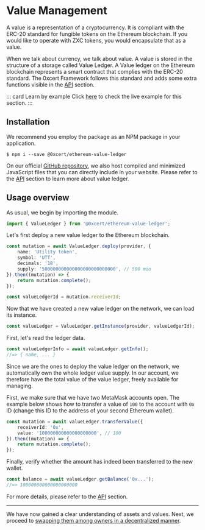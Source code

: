 # Value Management

A value is a representation of a cryptocurrency. It is compliant with the ERC-20 standard for fungible tokens on the Ethereum blockchain. If you would like to operate with ZXC tokens, you would encapsulate that as a value.

When we talk about currency, we talk about value. A value is stored in the structure of a storage called Value Ledger. A Value ledger on the Ethereum blockchain represents a smart contract that complies with the ERC-20 standard. The 0xcert Framework follows this standard and adds some extra functions visible in the [API](/api/core.html) section.

::: card Learn by example
Click [here](https://stackblitz.com/edit/value-management-example) to check the live example for this section.
:::

## Installation

We recommend you employ the package as an NPM package in your application.

```shell
$ npm i --save @0xcert/ethereum-value-ledger
```

On our official [GitHub repository](https://github.com/0xcert/framework), we also host compiled and minimized JavaScript files that you can directly include in your website. Please refer to the [API](/api/core.html) section to learn more about value ledger.

## Usage overview

As usual, we begin by importing the module.

```ts
import { ValueLedger } from '@0xcert/ethereum-value-ledger';
```

Let's first deploy a new value ledger to the Ethereum blockchain.

```ts
const mutation = await ValueLedger.deploy(provider, {
    name: 'Utility token',
    symbol: 'UTT',
    decimals: '18',
    supply: '500000000000000000000000000', // 500 mio
}).then((mutation) => {
    return mutation.complete();
});

const valueLedgerId = mutation.receiverId;
```

Now that we have created a new value ledger on the network, we can load its instance.

```ts
const valueLedger = ValueLedger.getInstance(provider, valueLedgerId);
```

First, let's read the ledger data.

```ts
const valueLedgerInfo = await valueLedger.getInfo();
//=> { name, ... }
```

Since we are the ones to deploy the value ledger on the network, we automatically own the whole ledger value supply. In our account, we therefore have the total value of the value ledger, freely available for managing.

First, we make sure that we have two MetaMask accounts open. The example below shows how to transfer a value of `100` to the account with `0x` ID (change this ID to the address of your second Ethereum wallet).

```ts
const mutation = await valueLedger.transferValue({
    receiverId: '0x',
    value: '100000000000000000000', // 100
}).then((mutation) => {
    return mutation.complete();
});
```

Finally, verify whether the amount has indeed been transferred to the new wallet.

```ts
const balance = await valueLedger.getBalance('0x...');
//=> 100000000000000000000
```

For more details, please refer to the [API](/api/core.html) section.

---

We have now gained a clear understanding of assets and values. Next, we proceed to [swapping them among owners in a decentralized manner](/guide/atomic-orders.html).
